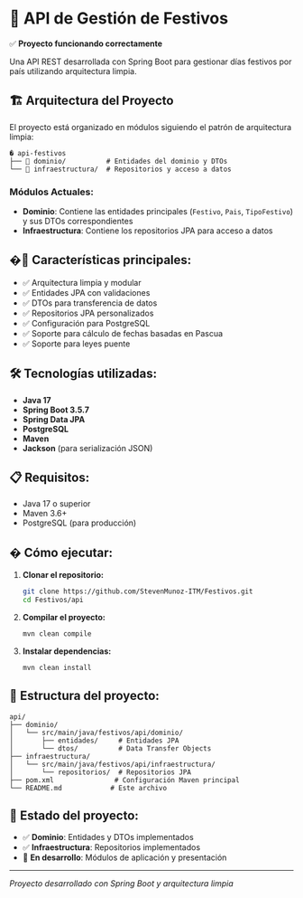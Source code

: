 # 🎉 API de Gestión de Festivos

✅ **Proyecto funcionando correctamente**

Una API REST desarrollada con Spring Boot para gestionar días festivos por país utilizando arquitectura limpia.

## 🏗️ Arquitectura del Proyecto

El proyecto está organizado en módulos siguiendo el patrón de arquitectura limpia:

```
� api-festivos
├── 📁 dominio/          # Entidades del dominio y DTOs
└── 📁 infraestructura/  # Repositorios y acceso a datos
```

### Módulos Actuales:

- **Dominio**: Contiene las entidades principales (`Festivo`, `Pais`, `TipoFestivo`) y sus DTOs correspondientes
- **Infraestructura**: Contiene los repositorios JPA para acceso a datos

## �🚀 Características principales:

- ✅ Arquitectura limpia y modular
- ✅ Entidades JPA con validaciones
- ✅ DTOs para transferencia de datos
- ✅ Repositorios JPA personalizados
- ✅ Configuración para PostgreSQL
- ✅ Soporte para cálculo de fechas basadas en Pascua
- ✅ Soporte para leyes puente

## 🛠️ Tecnologías utilizadas:

- **Java 17**
- **Spring Boot 3.5.7**
- **Spring Data JPA**
- **PostgreSQL**
- **Maven**
- **Jackson** (para serialización JSON)

## 📋 Requisitos:

- Java 17 o superior
- Maven 3.6+
- PostgreSQL (para producción)

## � Cómo ejecutar:

1. **Clonar el repositorio:**
   ```bash
   git clone https://github.com/StevenMunoz-ITM/Festivos.git
   cd Festivos/api
   ```

2. **Compilar el proyecto:**
   ```bash
   mvn clean compile
   ```

3. **Instalar dependencias:**
   ```bash
   mvn clean install
   ```

## 📂 Estructura del proyecto:

```
api/
├── dominio/
│   └── src/main/java/festivos/api/dominio/
│       ├── entidades/     # Entidades JPA
│       └── dtos/          # Data Transfer Objects
├── infraestructura/
│   └── src/main/java/festivos/api/infraestructura/
│       └── repositorios/  # Repositorios JPA
├── pom.xml               # Configuración Maven principal
└── README.md            # Este archivo
```

## 🔄 Estado del proyecto:

- ✅ **Dominio**: Entidades y DTOs implementados
- ✅ **Infraestructura**: Repositorios implementados
- 🚧 **En desarrollo**: Módulos de aplicación y presentación

---

*Proyecto desarrollado con Spring Boot y arquitectura limpia*